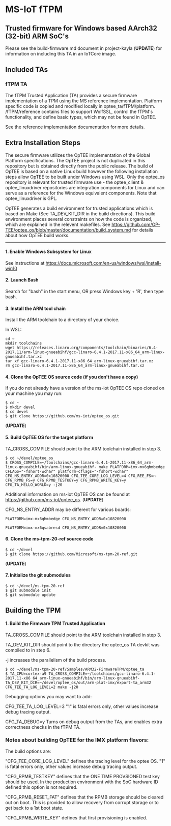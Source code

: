 # MS-IoT fTPM
## Trusted firmware for Windows based AArch32 (32-bit) ARM SoC's
Please see the build-firmware.md document in project-kayla (**UPDATE**) for information on including this TA in an IoTCore image.

## Included TAs

### fTPM TA
The fTPM Trusted Application (TA) provides a secure firmware implementation of a TPM using the MS reference implementation.
Platform specific code is copied and modified locally in optee_ta/fTPM/platform. /fTPM/reference contains files to support WolfSSL, control the fTPM's functionality, and define basic types, which may not be found in OpTEE.

See the reference implementation documentation for more details.

## Extra Installation Steps
The secure firmware utilizes the OpTEE implementation of the Global Platform specifications. The OpTEE project is
not duplicated in this repository but is obtained directly from the public release. The build of OpTEE is based on a
native Linux build however the following installation steps allow OpTEE to be built under Windows using WSL. Only the optee_os
repository is relevant for trusted firmware use - the optee_client & optee_linuxdriver repositories are integration
components for Linux and can serve as a reference for the Windows equivalent components. Note that optee_linuxdriver
is GPL.

OpTEE generates a build environment for trusted applications which is based on Make (See TA_DEV_KIT_DIR in the build directions).
This build environment places several constraints on how the code is organized, which are explained in the relevent makefiles.
See https://github.com/OP-TEE/optee_os/blob/master/documentation/build_system.md for details about how OpTEE build works.

---
#### 1. Enable Windows Subsystem for Linux
See instructions at https://docs.microsoft.com/en-us/windows/wsl/install-win10

#### 2. Launch Bash
Search for "bash" in the start menu, OR press Windows key + 'R', then type bash.

#### 3. Install the ARM tool chain
Install the ARM toolchain to a directory of your choice.

In WSL:
```
cd ~
mkdir toolchains
wget https://releases.linaro.org/components/toolchain/binaries/6.4-2017.11/arm-linux-gnueabihf/gcc-linaro-6.4.1-2017.11-x86_64_arm-linux-gnueabihf.tar.xz
tar xf gcc-linaro-6.4.1-2017.11-x86_64_arm-linux-gnueabihf.tar.xz
rm gcc-linaro-6.4.1-2017.11-x86_64_arm-linux-gnueabihf.tar.xz
```

#### 4. Clone the OpTEE OS source code (if you don't have a copy)
If you do not already have a version of the ms-iot OpTEE OS repo cloned on your machine you may run:
```
$ cd ~
$ mkdir devel
$ cd devel
$ git clone https://github.com/ms-iot/optee_os.git
```
 (**UPDATE**)

#### 5. Build OpTEE OS for the target platform
TA_CROSS_COMPILE should point to the ARM toolchain installed in step 3.
```
$ cd ~/devel/optee_os
$ CROSS_COMPILE=~/toolchains/gcc-linaro-6.4.1-2017.11-x86_64_arm-linux-gnueabihf/bin/arm-linux-gnueabihf- make PLATFORM=imx-mx6qhmbedge CFLAGS="-fshort-wchar" platform-cflags="-fshort-wchar" CFG_NS_ENTRY_ADDR=0x10820000 CFG_TEE_CORE_LOG_LEVEL=4 CFG_REE_FS=n CFG_RPMB_FS=y CFG_RPMB_TESTKEY=y CFG_RPMB_WRITE_KEY=y CFG_TA_HELLO_WORLD=y -j20
```
Additional information on ms-iot OpTEE OS can be found at https://github.com/ms-iot/optee_os. (**UPDATE**)

CFG_NS_ENTRY_ADDR may be different for various boards:
```
PLATFORM=imx-mx6qhmbedge CFG_NS_ENTRY_ADDR=0x10820000
```
```
PLATFORM=imx-mx6qsabresd CFG_NS_ENTRY_ADDR=0x10820000
```

#### 6. Clone the ms-tpm-20-ref source code
```
$ cd ~/devel
$ git clone https://github.com/Microsoft/ms-tpm-20-ref.git
```
 (**UPDATE**)

#### 7. Initialize the git submodules
```
$ cd ~/devel/ms-tpm-20-ref
$ git submodule init
$ git submodule update
```

## Building the TPM

#### 1. Build the Firmware TPM Trusted Application
TA_CROSS_COMPILE should point to the ARM toolchain installed in step 3.

TA_DEV_KIT_DIR should point to the directory the optee_os TA devkit was compiled to in step 6.

-j increases the parallelism of the build process.

```
$ cd ~/devel/ms-tpm-20-ref/Samples/ARM32-FirmwareTPM/optee_ta
$ TA_CPU=cortex-a9 TA_CROSS_COMPILE=~/toolchains/gcc-linaro-6.4.1-2017.11-x86_64_arm-linux-gnueabihf/bin/arm-linux-gnueabihf- TA_DEV_KIT_DIR=~/devel/optee_os/out/arm-plat-imx/export-ta_arm32 CFG_TEE_TA_LOG_LEVEL=2 make -j20
```
Debugging options you may want to add:

CFG_TEE_TA_LOG_LEVEL=3  "1" is fatal errors only, other values increase debug tracing output.

CFG_TA_DEBUG=y          Turns on debug output from the TAs, and enables extra correctness checks in the fTPM TA.

### Notes about building OpTEE for the IMX platform flavors:
The build options are:

"CFG_TEE_CORE_LOG_LEVEL" defines the tracing level for the optee OS. "1" is fatal errors only, other values increase debug tracing output.

"CFG_RPMB_TESTKEY" defines that the ONE TIME PROVSIONED test key should be used. In the production environment with the SoC hardware ID defined this option is not required.
 
"CFG_RPMB_RESET_FAT" defines that the RPMB storage should be cleared out on boot. This is provided to allow recovery from corrupt storage or to get back to a 1st boot state.

"CFG_RPMB_WRITE_KEY" defines that first provisioning is enabled.

